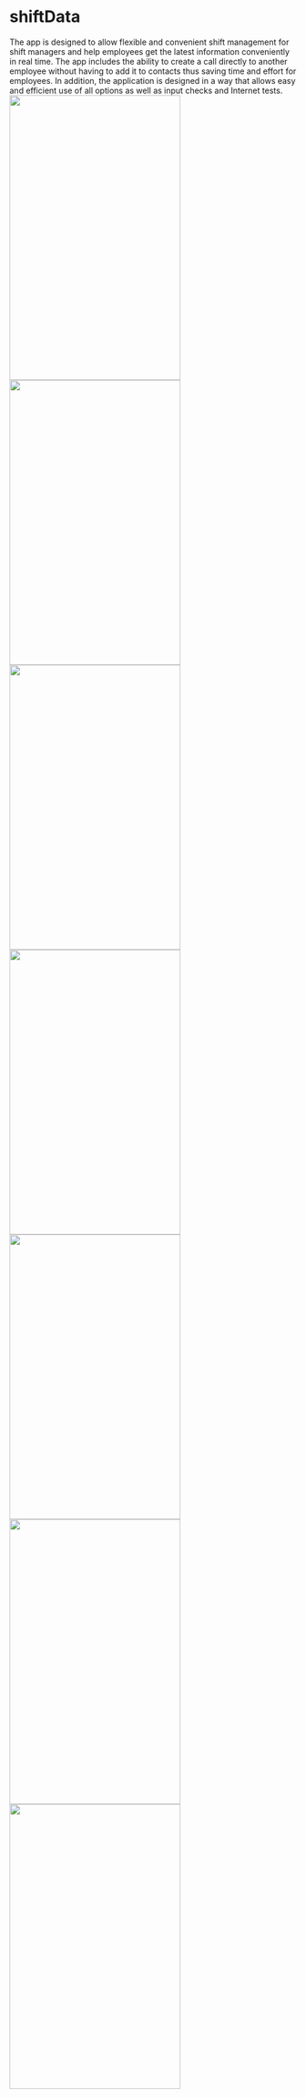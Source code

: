 # shiftData

The app is designed to allow flexible and convenient shift management for shift managers and
help employees get the latest information conveniently in real time.
The app includes the ability to create a call directly to another employee without having to add it to contacts thus saving 
time and effort for employees.
In addition, the application is designed in a way that allows easy and efficient use of all options as well as input checks
and Internet tests.
<br>
<img src="https://user-images.githubusercontent.com/68897349/158045410-851bb023-c024-4272-884d-af45fb201d66.png" width="300" height="500" /> <br>
<img src="https://user-images.githubusercontent.com/68897349/158045412-1951bb04-0ba4-4e88-aca2-3f3b85372e20.png" width="300" height="500" /> <br>
<img src="https://user-images.githubusercontent.com/68897349/158045413-b06c46c4-d203-45ff-8c5d-748a74968093.png" width="300" height="500" /> <br>
<img src="https://user-images.githubusercontent.com/68897349/158045406-2bf439de-a374-4404-946f-7174dc5ce16d.png" width="300" height="500" /> <br>
<img src="https://user-images.githubusercontent.com/68897349/158045408-1d3fd822-3b90-4fef-a880-8cbcfa59fcb6.png" width="300" height="500" /> <br>
<img src="https://user-images.githubusercontent.com/68897349/158045409-a34116e3-3ff7-426d-9335-03a66e688ac3.png" width="300" height="500" /> <br>
<img src="https://user-images.githubusercontent.com/68897349/158045415-22d4a6b9-724e-4b26-a2f3-fb55ff329904.png" width="300" height="500" />

